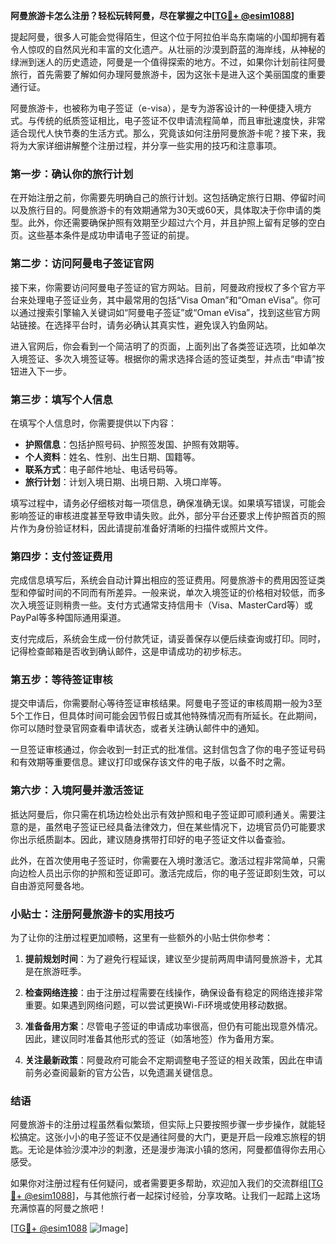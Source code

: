 **阿曼旅游卡怎么注册？轻松玩转阿曼，尽在掌握之中[[TG💪+ @esim1088](https://t.me/s/esim1088)]**

提起阿曼，很多人可能会觉得陌生，但这个位于阿拉伯半岛东南端的小国却拥有着令人惊叹的自然风光和丰富的文化遗产。从壮丽的沙漠到蔚蓝的海岸线，从神秘的绿洲到迷人的历史遗迹，阿曼是一个值得探索的地方。不过，如果你计划前往阿曼旅行，首先需要了解如何办理阿曼旅游卡，因为这张卡是进入这个美丽国度的重要通行证。

阿曼旅游卡，也被称为电子签证（e-visa），是专为游客设计的一种便捷入境方式。与传统的纸质签证相比，电子签证不仅申请流程简单，而且审批速度快，非常适合现代人快节奏的生活方式。那么，究竟该如何注册阿曼旅游卡呢？接下来，我将为大家详细讲解整个注册过程，并分享一些实用的技巧和注意事项。

### **第一步：确认你的旅行计划**

在开始注册之前，你需要先明确自己的旅行计划。这包括确定旅行日期、停留时间以及旅行目的。阿曼旅游卡的有效期通常为30天或60天，具体取决于你申请的类型。此外，你还需要确保护照有效期至少超过六个月，并且护照上留有足够的空白页。这些基本条件是成功申请电子签证的前提。

### **第二步：访问阿曼电子签证官网**

接下来，你需要访问阿曼电子签证的官方网站。目前，阿曼政府授权了多个官方平台来处理电子签证业务，其中最常用的包括“Visa Oman”和“Oman eVisa”。你可以通过搜索引擎输入关键词如“阿曼电子签证”或“Oman eVisa”，找到这些官方网站链接。在选择平台时，请务必确认其真实性，避免误入钓鱼网站。

进入官网后，你会看到一个简洁明了的页面，上面列出了各类签证选项，比如单次入境签证、多次入境签证等。根据你的需求选择合适的签证类型，并点击“申请”按钮进入下一步。

### **第三步：填写个人信息**

在填写个人信息时，你需要提供以下内容：

- **护照信息**：包括护照号码、护照签发国、护照有效期等。
- **个人资料**：姓名、性别、出生日期、国籍等。
- **联系方式**：电子邮件地址、电话号码等。
- **旅行计划**：计划入境日期、出境日期、入境口岸等。

填写过程中，请务必仔细核对每一项信息，确保准确无误。如果填写错误，可能会影响签证的审核进度甚至导致申请失败。此外，部分平台还要求上传护照首页的照片作为身份验证材料，因此请提前准备好清晰的扫描件或照片文件。

### **第四步：支付签证费用**

完成信息填写后，系统会自动计算出相应的签证费用。阿曼旅游卡的费用因签证类型和停留时间的不同而有所差异。一般来说，单次入境签证的价格相对较低，而多次入境签证则稍贵一些。支付方式通常支持信用卡（Visa、MasterCard等）或PayPal等多种国际通用渠道。

支付完成后，系统会生成一份付款凭证，请妥善保存以便后续查询或打印。同时，记得检查邮箱是否收到确认邮件，这是申请成功的初步标志。

### **第五步：等待签证审核**

提交申请后，你需要耐心等待签证审核结果。阿曼电子签证的审核周期一般为3至5个工作日，但具体时间可能会因节假日或其他特殊情况而有所延长。在此期间，你可以随时登录官网查看申请状态，或者关注确认邮件中的通知。

一旦签证审核通过，你会收到一封正式的批准信。这封信包含了你的电子签证号码和有效期等重要信息。建议打印或保存该文件的电子版，以备不时之需。

### **第六步：入境阿曼并激活签证**

抵达阿曼后，你只需在机场边检处出示有效护照和电子签证即可顺利通关。需要注意的是，虽然电子签证已经具备法律效力，但在某些情况下，边境官员仍可能要求你出示纸质副本。因此，建议随身携带打印好的电子签证文件以备查验。

此外，在首次使用电子签证时，你需要在入境时激活它。激活过程非常简单，只需向边检人员出示你的护照和签证即可。激活完成后，你的电子签证即刻生效，可以自由游览阿曼各地。

### **小贴士：注册阿曼旅游卡的实用技巧**

为了让你的注册过程更加顺畅，这里有一些额外的小贴士供你参考：

1. **提前规划时间**：为了避免行程延误，建议至少提前两周申请阿曼旅游卡，尤其是在旅游旺季。
   
2. **检查网络连接**：由于注册过程需要在线操作，确保设备有稳定的网络连接非常重要。如果遇到网络问题，可以尝试更换Wi-Fi环境或使用移动数据。

3. **准备备用方案**：尽管电子签证的申请成功率很高，但仍有可能出现意外情况。因此，建议同时准备其他形式的签证（如落地签）作为备用方案。

4. **关注最新政策**：阿曼政府可能会不定期调整电子签证的相关政策，因此在申请前务必查阅最新的官方公告，以免遗漏关键信息。

### **结语**

阿曼旅游卡的注册过程虽然看似繁琐，但实际上只要按照步骤一步步操作，就能轻松搞定。这张小小的电子签证不仅是通往阿曼的大门，更是开启一段难忘旅程的钥匙。无论是体验沙漠冲沙的刺激，还是漫步海滨小镇的悠闲，阿曼都值得你去用心感受。

如果你对注册过程有任何疑问，或者需要更多帮助，欢迎加入我们的交流群组[[TG💪+ @esim1088](https://t.me/s/esim1088)]，与其他旅行者一起探讨经验，分享攻略。让我们一起踏上这场充满惊喜的阿曼之旅吧！

[[TG💪+ @esim1088](https://t.me/s/esim1088) ![Image](https://i.postimg.cc/4NQfJmqS/Snipaste-2025-05-13-00-14-12.png)]